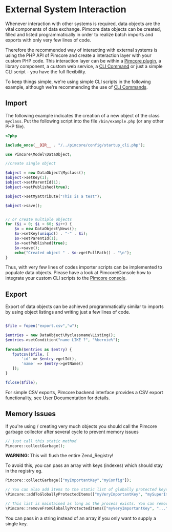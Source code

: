 # External System Interaction

Whenever interaction with other systems is required, data objects are the vital components of data exchange. 
Pimcore data objects can be created, filled and listed programmatically in order to realize batch imports and exports 
with only very few lines of code.

Therefore the recommended way of interacting with external systems is using the PHP API of Pimcore and create a 
interaction layer with your custom PHP code. This interaction layer can be within a [Pimcore plugin](../20_Extending_Pimcore/13_Bundle_Developers_Guide/README.md), a library component,
 a custom web service, a [CLI Command](../19_Development_Tools_and_Details/11_Console_CLI.md) or just a simple CLI script - you have the full flexibility.

To keep things simple, we're using simple CLI scripts in the following example, although we're recommending the use of [CLI Commands](../19_Development_Tools_and_Details/11_Console_CLI.md).

## Import
The following example indicates the creation of a new object of the class `myclass`. 
Put the following script into the file `/bin/example.php` (or any other PHP file).
```php
<?php 

include_once(__DIR__ . "/../pimcore/config/startup_cli.php");

use Pimcore\Model\DataObject;

//create single object 

$object = new DataObject\Myclass();
$object->setKey(1);
$object->setParentId(1);
$object->setPublished(true);

$object->setMyattribute("This is a test");

$object->save();


// or create multiple objects
for ($i = 0; $i < 60; $i++) {
    $o = new DataObject\News();
    $o->setKey(uniqid() . "-" . $i);
    $o->setParentId(1);
    $o->setPublished(true);
    $o->save();
    echo("Created object " . $o->getFullPath() . "\n");
}

```
Thus, with very few lines of codes importer scripts can be implemented to populate data objects. Please have a look at 
Pimcore\Console how to integrate your custom CLI scripts to the [Pimcore console](../19_Development_Tools_and_Details/11_Console_CLI.md).

## Export
Export of data objects can be achieved programmatically similar to imports by using object listings and writing just a
few lines of code.
 
 ```php
 
 $file = fopen("export.csv","w");
 
 $entries = new DataObject\Myclassname\Listing();
 $entries->setCondition("name LIKE ?", "%bernie%");
  
 foreach($entries as $entry) { 
    fputcsv($file, [
        'id' => $entry->getId(),
        'name' => $entry->getName()
    ]);
 }
 
 fclose($file);
 
 ```

For simple CSV exports, Pimcore backend interface provides a CSV export functionality, see User Documentation for details.
 
 
## Memory Issues
If you're using / creating very much objects you should call the Pimcore garbage collector after several cycle to 
prevent memory issues

```php
// just call this static method
Pimcore::collectGarbage();
```

**WARNING:** This will flush the entire Zend_Registry!

To avoid this, you can pass an array with keys (indexes) which should stay in the registry eg. 

```php 
Pimcore::collectGarbage(["myImportantKey","myConfig"]);

// You can also add items to the static list of globally protected keys by passing them to
\Pimcore::addToGloballyProtectedItems(["myVeryImportantKey", "mySuperImportKey", "..."]);

// This list is maintained as long as the process exists. You can remove protected keys again by calling
\Pimcore::removeFromGloballyProtectedItems(["myVeryImportantKey", "..."]);

```
You can pass in a string instead of an array if you only want to supply a single key.